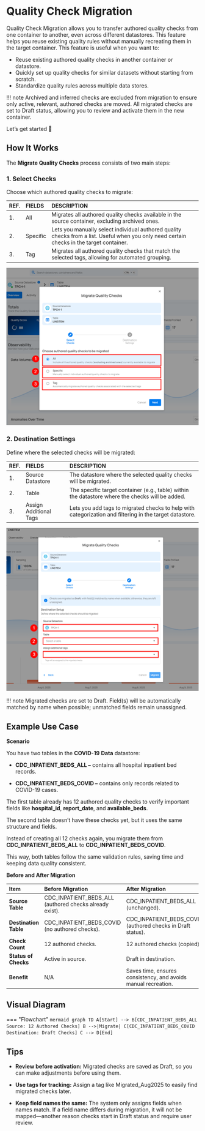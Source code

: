 # Quality Check Migration

Quality Check Migration allows you to transfer authored quality checks from one container to another, even across different datastores. This feature helps you reuse existing quality rules without manually recreating them in the target container. This feature is useful when you want to:

* Reuse existing authored quality checks in another container or datastore.  
* Quickly set up quality checks for similar datasets without starting from scratch.  
* Standardize quality rules across multiple data stores.

!!! note 
    Archived and inferred checks are excluded from migration to ensure only active, relevant, authored checks are moved. All migrated checks are set to Draft status, allowing you to review and activate them in the new container.

Let’s get started 🚀

## How It Works

The **Migrate Quality Checks** process consists of two main steps:

### 1. Select Checks

Choose which authored quality checks to migrate:

| REF. | FIELDS | DESCRIPTION |
| :---- | :---- | :---- |
| 1. | All | Migrates all authored quality checks available in the source container, excluding archived ones. |
| 2. | Specific | Lets you manually select individual authored quality checks from a list. Useful when you only need certain checks in the target container. |
| 3. | Tag | Migrates all authored quality checks that match the selected tags, allowing for automated grouping. |

![migration-1](../assets/datastore-checks/checks-migration/migration-1.png)

### 2. Destination Settings

Define where the selected checks will be migrated:

| REF. | FIELDS | DESCRIPTION |
| :---- | :---- | :---- |
| 1. | Source Datastore | The datastore where the selected quality checks will be migrated. |
| 2. | Table | The specific target container (e.g., table) within the datastore where the checks will be added. |
| 3. | Assign Additional Tags | Lets you add tags to migrated checks to help with categorization and filtering in the target datastore. |

![migration-2](../assets/datastore-checks/checks-migration/migration-2.png)

!!! note 
    Migrated checks are set to Draft. Field(s) will be automatically matched by name when possible; unmatched fields remain unassigned. 

## Example Use Case

**Scenario**

You have two tables in the **COVID-19** **Data** datastore:

* **CDC_INPATIENT_BEDS_ALL –** contains all hospital inpatient bed records.

* **CDC_INPATIENT_BEDS_COVID –** contains only records related to COVID-19 cases.

The first table already has 12 authored quality checks to verify important fields like **hospital_id**, **report_date**, and **available_beds**.

The second table doesn’t have these checks yet, but it uses the same structure and fields.

Instead of creating all 12 checks again, you migrate them from **CDC_INPATIENT_BEDS_ALL** to **CDC_INPATIENT_BEDS_COVID**.

This way, both tables follow the same validation rules, saving time and keeping data quality consistent.

**Before and After Migration**

|         Item |          Before Migration |               After Migration |
| :---- | :---- | :---- |
| **Source Table** | CDC_INPATIENT_BEDS_ALL (authored checks already exist). | CDC_INPATIENT_BEDS_ALL (unchanged). |
| **Destination Table** | CDC_INPATIENT_BEDS_COVID (no authored checks). | CDC_INPATIENT_BEDS_COVID (authored checks in Draft status). |
| **Check Count** | 12 authored checks. | 12 authored checks (copied). |
| **Status of Checks** | Active in source. | Draft in destination. |
| **Benefit** | N/A | Saves time, ensures consistency, and avoids manual recreation. |

## Visual Diagram

=== "Flowchart"
    ``` mermaid
    graph TD
    A[Start] --> B[CDC_INPATIENT_BEDS_ALL Source: 12 Authored Checks]
    B -->|Migrate| C[CDC_INPATIENT_BEDS_COVID Destination: Draft Checks]
    C --> D[End]
    ```
## Tips

* **Review before activation:** Migrated checks are saved as Draft, so you can make adjustments before using them.

* **Use tags for tracking:** Assign a tag like Migrated\_Aug2025 to easily find migrated checks later.

* **Keep field names the same:** The system only assigns fields when names match. If a field name differs during migration, it will not be mapped—another reason checks start in Draft status and require user review.